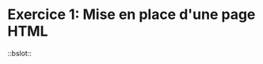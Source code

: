 <div w-full h-full>
    <div>
        <h1 w-150 pb-4 text-gradient-html font-mono text-2xl>Exercice 1: Mise en place d'une page HTML</h1>
    </div>
    <div pt-4>
        <ListCustom
        title=""
        :list="[
            `1 - Créez un nouveau projet HTML`,
            `2 - Créez un fichier index.html`,
            `3 - Créez une page html avec:`,               
        ]"
        >
        ::bslot::
        <ListCustom
        title=""
        :list="[
            `Un titre principale et secondaire`,
            `Un paragraphe`,
            `Une liste non ordonnée`,
            `Une liste ordonnée`,
            `Une image`,                   
        ]"
        />
        </ListCustom>
    </div>
        <!--<div w-full px-8 mt-8>
            <ol w-full>
                <li mb-4>1 - Créez un nouveau projet HTML</li>
                <li mb-4>3 - Créez un fichier index.html</li>
                <li mb-4>4 - Créez une page html avec:</li>
                <ul>
                    <li mb-4>- Un titre principale et secondaire</li>
                    <li mb-4>- Un paragraphe</li>
                    <li mb-4>- Une liste non ordonnée</li>
                    <li mb-4>- Une liste ordonnée</li>
                    <li mb-4>- Une image</li>
                </ul>
                <li mb-4>5 - et tout en utilisant la structure de base</li>
                <li mb-4>5 - Ouvrez votre fichier dans un navigateur</li>
            </ol>
        </div>-->
         
</div>
